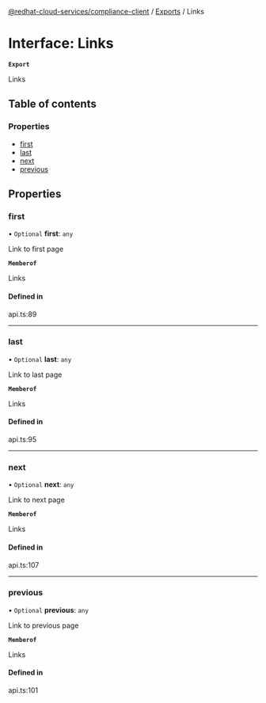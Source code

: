 [@redhat-cloud-services/compliance-client](../README.md) / [Exports](../modules.md) / Links

# Interface: Links

**`Export`**

Links

## Table of contents

### Properties

- [first](Links.md#first)
- [last](Links.md#last)
- [next](Links.md#next)
- [previous](Links.md#previous)

## Properties

### first

• `Optional` **first**: `any`

Link to first page

**`Memberof`**

Links

#### Defined in

api.ts:89

___

### last

• `Optional` **last**: `any`

Link to last page

**`Memberof`**

Links

#### Defined in

api.ts:95

___

### next

• `Optional` **next**: `any`

Link to next page

**`Memberof`**

Links

#### Defined in

api.ts:107

___

### previous

• `Optional` **previous**: `any`

Link to previous page

**`Memberof`**

Links

#### Defined in

api.ts:101
